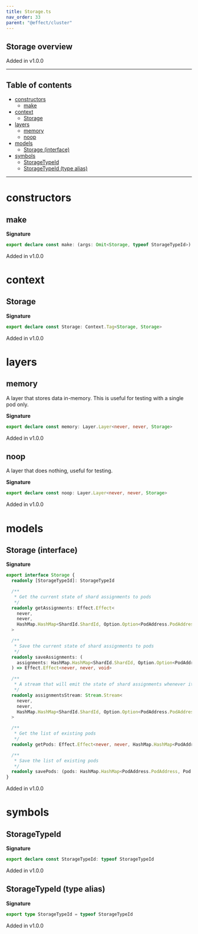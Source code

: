 ```yaml
---
title: Storage.ts
nav_order: 33
parent: "@effect/cluster"
---
```


## Storage overview

Added in v1.0.0

---

<h2 class="text-delta">Table of contents</h2>

- [constructors](#constructors)
  - [make](#make)
- [context](#context)
  - [Storage](#storage)
- [layers](#layers)
  - [memory](#memory)
  - [noop](#noop)
- [models](#models)
  - [Storage (interface)](#storage-interface)
- [symbols](#symbols)
  - [StorageTypeId](#storagetypeid)
  - [StorageTypeId (type alias)](#storagetypeid-type-alias)

---

# constructors

## make

**Signature**

```ts
export declare const make: (args: Omit<Storage, typeof StorageTypeId>) => Storage
```

Added in v1.0.0

# context

## Storage

**Signature**

```ts
export declare const Storage: Context.Tag<Storage, Storage>
```

Added in v1.0.0

# layers

## memory

A layer that stores data in-memory.
This is useful for testing with a single pod only.

**Signature**

```ts
export declare const memory: Layer.Layer<never, never, Storage>
```

Added in v1.0.0

## noop

A layer that does nothing, useful for testing.

**Signature**

```ts
export declare const noop: Layer.Layer<never, never, Storage>
```

Added in v1.0.0

# models

## Storage (interface)

**Signature**

```ts
export interface Storage {
  readonly [StorageTypeId]: StorageTypeId

  /**
   * Get the current state of shard assignments to pods
   */
  readonly getAssignments: Effect.Effect<
    never,
    never,
    HashMap.HashMap<ShardId.ShardId, Option.Option<PodAddress.PodAddress>>
  >

  /**
   * Save the current state of shard assignments to pods
   */
  readonly saveAssignments: (
    assignments: HashMap.HashMap<ShardId.ShardId, Option.Option<PodAddress.PodAddress>>
  ) => Effect.Effect<never, never, void>

  /**
   * A stream that will emit the state of shard assignments whenever it changes
   */
  readonly assignmentsStream: Stream.Stream<
    never,
    never,
    HashMap.HashMap<ShardId.ShardId, Option.Option<PodAddress.PodAddress>>
  >

  /**
   * Get the list of existing pods
   */
  readonly getPods: Effect.Effect<never, never, HashMap.HashMap<PodAddress.PodAddress, Pod.Pod>>

  /**
   * Save the list of existing pods
   */
  readonly savePods: (pods: HashMap.HashMap<PodAddress.PodAddress, Pod.Pod>) => Effect.Effect<never, never, void>
}
```

Added in v1.0.0

# symbols

## StorageTypeId

**Signature**

```ts
export declare const StorageTypeId: typeof StorageTypeId
```

Added in v1.0.0

## StorageTypeId (type alias)

**Signature**

```ts
export type StorageTypeId = typeof StorageTypeId
```

Added in v1.0.0
